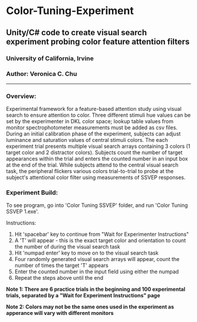 # Color-Tuning-Experiment
## Unity/C# code to create visual search experiment probing color feature attention filters
### University of California, Irvine

### Author: Veronica C. Chu

----

### Overview:
Experimental framework for a feature-based attention study using visual search to ensure attention to color. Three different stimuli hue values can be set by the experimenter in DKL color space; lookup table values from monitor spectrophotometer measurements must be added as csv files. During an initial calibration phase of the experiment, subjects can adjust luminance and saturation values of central stimuli colors. The each experiment trial presents multiple visual search arrays containing 3 colors (1 target color and 2 distractor colors). Subjects count the number of target appearances within the trial and enters the counted number in an input box at the end of the trial. While subjects attend to the central visual search task, the peripheral flickers various colors trial-to-trial to probe at the subject's attentional color filter using measurements of SSVEP responses.

### Experiment Build:
To see program, go into 'Color Tuning SSVEP' folder, and run 'Color Tuning SSVEP 1.exe'.

Instructions:
1. Hit 'spacebar' key to continue from "Wait for Experimenter Instructions"
2. A 'T' will appear - this is the exact target color and orientation to count the number of during the visual search task
3. Hit 'numpad enter' key to move on to the visual search task
4. Four randomly generated visual search arrays will appear, count the number of times the target 'T' appears
5. Enter the counted number in the input field using either the numpad
6. Repeat the steps above until the end

**Note 1: 
There are 6 practice trials in the beginning and 100 experimental trials, separated by a "Wait for Experiment Instructions" page**

**Note 2: 
Colors may not be the same ones used in the experiment as apperance will vary with different monitors**
